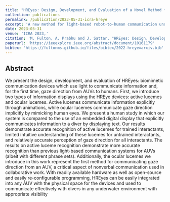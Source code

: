 ```yaml
---
title: "HREyes: Design, Development, and Evaluation of a Novel Method for AUVs to Communicate Information and Gaze Direction"
collection: publications
permalink: /publication/2023-05-31-icra-hreye
excerpt: 'A new method for light-based robot-to-human communication underwater'
date: 2023-05-31
venue: 'ICRA 2023,'
citation: 'M. Fulton, A. Prabhu and J. Sattar, "HREyes: Design, Development, and Evaluation of a Novel Method for AUVs to Communicate Information and Gaze Direction," 2023 IEEE International Conference on Robotics and Automation (ICRA), London, United Kingdom, 2023'
paperurl: 'https://ieeexplore.ieee.org/abstract/document/10161179'
bibtex: 'https://fultonms.github.io/files/bibtex/2022-hreye=arxiv.bib'
---
```

## Abstract
We present the design, development, and evaluation of HREyes: biomimetic communication devices which use light to communicate information and, for the first time, gaze direction from AUVs to humans. First, we introduce two types of information displays using the HREye devices: active lucemes and ocular lucemes. Active lucemes communicate information explicitly through animations, while ocular lucemes communicate gaze direction implicitly by mimicking human eyes. We present a human study in which our system is compared to the use of an embedded digital display that explicitly communicates information to a diver by displaying text. Our results demonstrate accurate recognition of active lucemes for trained interactants, limited intuitive understanding of these lucemes for untrained interactants, and relatively accurate perception of gaze direction for all interactants. The results on active luceme recognition demonstrate more accurate recognition than previous light-based communication systems for AUVs (albeit with different phrase sets). Additionally, the ocular lucemes we introduce in this work represent the first method for communicating gaze direction from an AUV, a critical aspect of nonverbal communication used in collaborative work. With readily available hardware as well as open-source and easily re-configurable programming, HREyes can be easily integrated into any AUV with the physical space for the devices and used to communicate effectively with divers in any underwater environment with appropriate visibility